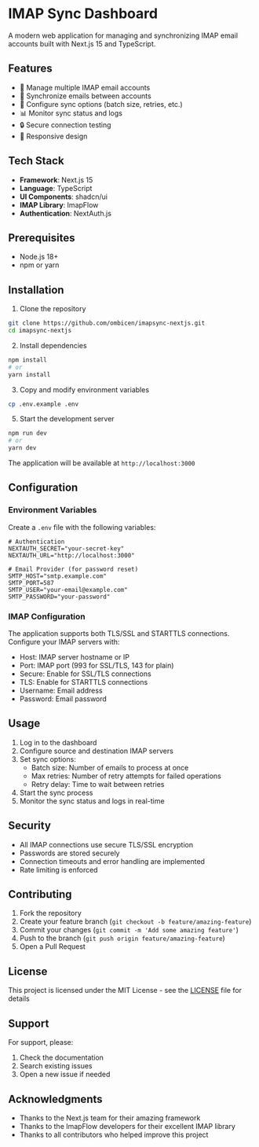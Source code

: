# IMAP Sync Dashboard

A modern web application for managing and synchronizing IMAP email accounts built with Next.js 15 and TypeScript.

## Features

- 📧 Manage multiple IMAP email accounts
- 🔄 Synchronize emails between accounts
- 🔄 Configure sync options (batch size, retries, etc.)
- 📊 Monitor sync status and logs
- 🔒 Secure connection testing
- 📱 Responsive design

## Tech Stack

- **Framework**: Next.js 15
- **Language**: TypeScript
- **UI Components**: shadcn/ui
- **IMAP Library**: ImapFlow
- **Authentication**: NextAuth.js

## Prerequisites

- Node.js 18+
- npm or yarn

## Installation

1. Clone the repository
```bash
git clone https://github.com/ombicen/imapsync-nextjs.git
cd imapsync-nextjs
```

2. Install dependencies
```bash
npm install
# or
yarn install
```

3. Copy and modify environment variables
```bash
cp .env.example .env
```



5. Start the development server
```bash
npm run dev
# or
yarn dev
```

The application will be available at `http://localhost:3000`

## Configuration

### Environment Variables

Create a `.env` file with the following variables:

```env
# Authentication
NEXTAUTH_SECRET="your-secret-key"
NEXTAUTH_URL="http://localhost:3000"

# Email Provider (for password reset)
SMTP_HOST="smtp.example.com"
SMTP_PORT=587
SMTP_USER="your-email@example.com"
SMTP_PASSWORD="your-password"
```

### IMAP Configuration

The application supports both TLS/SSL and STARTTLS connections. Configure your IMAP servers with:

- Host: IMAP server hostname or IP
- Port: IMAP port (993 for SSL/TLS, 143 for plain)
- Secure: Enable for SSL/TLS connections
- TLS: Enable for STARTTLS connections
- Username: Email address
- Password: Email password

## Usage

1. Log in to the dashboard
2. Configure source and destination IMAP servers
3. Set sync options:
   - Batch size: Number of emails to process at once
   - Max retries: Number of retry attempts for failed operations
   - Retry delay: Time to wait between retries
4. Start the sync process
5. Monitor the sync status and logs in real-time

## Security

- All IMAP connections use secure TLS/SSL encryption
- Passwords are stored securely
- Connection timeouts and error handling are implemented
- Rate limiting is enforced

## Contributing

1. Fork the repository
2. Create your feature branch (`git checkout -b feature/amazing-feature`)
3. Commit your changes (`git commit -m 'Add some amazing feature'`)
4. Push to the branch (`git push origin feature/amazing-feature`)
5. Open a Pull Request

## License

This project is licensed under the MIT License - see the [LICENSE](LICENSE) file for details

## Support

For support, please:

1. Check the documentation
2. Search existing issues
3. Open a new issue if needed

## Acknowledgments

- Thanks to the Next.js team for their amazing framework
- Thanks to the ImapFlow developers for their excellent IMAP library
- Thanks to all contributors who helped improve this project
